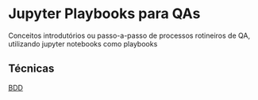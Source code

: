 # Jupyter Playbooks para QAs

Conceitos introdutórios ou passo-a-passo de processos rotineiros de QA, utilizando jupyter notebooks como playbooks

## Técnicas

[BDD](/QA/BDD)
